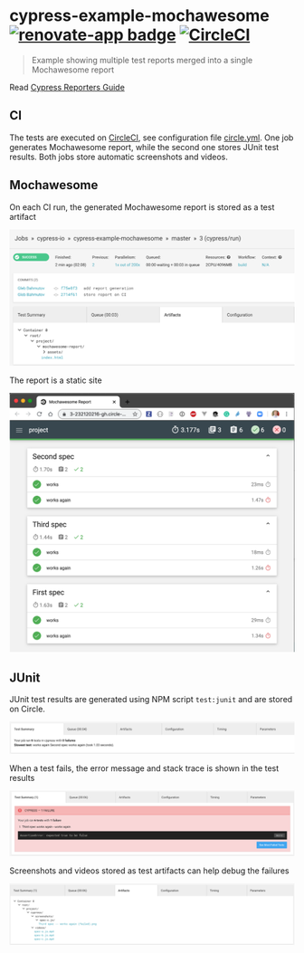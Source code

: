 # cypress-example-mochawesome [![renovate-app badge][renovate-badge]][renovate-app] [![CircleCI](https://circleci.com/gh/cypress-io/cypress-example-mochawesome/tree/master.svg?style=svg)](https://circleci.com/gh/cypress-io/cypress-example-mochawesome/tree/master)
> Example showing multiple test reports merged into a single Mochawesome report

Read [Cypress Reporters Guide](https://on.cypress.io/reporters)

## CI

The tests are executed on [CircleCI](https://circleci.com/gh/cypress-io/cypress-example-mochawesome), see configuration file [circle.yml](circle.yml). One job generates Mochawesome report, while the second one stores JUnit test results. Both jobs store automatic screenshots and videos.

## Mochawesome

On each CI run, the generated Mochawesome report is stored as a test artifact

![test artifact](images/ci-view.png)

The report is a static site

![test report](images/report.png)

## JUnit

JUnit test results are generated using NPM script `test:junit` and are stored on Circle.

![JUnit pass](images/junit-pass.png)

When a test fails, the error message and stack trace is shown in the test results

![JUnit fail](images/junit-fail.png)

Screenshots and videos stored as test artifacts can help debug the failures

![Test artifacts](images/test-artifacts.png)

[renovate-badge]: https://img.shields.io/badge/renovate-app-blue.svg
[renovate-app]: https://renovateapp.com/
